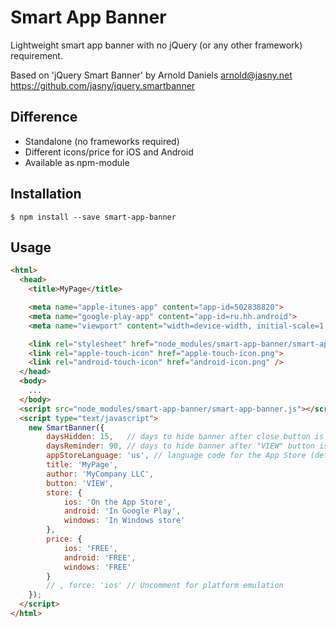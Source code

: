 Smart App Banner
================

Lightweight smart app banner with no jQuery (or any other framework) requirement.

Based on 'jQuery Smart Banner' by Arnold Daniels <arnold@jasny.net> https://github.com/jasny/jquery.smartbanner

## Difference

* Standalone (no frameworks required)
* Different icons/price for iOS and Android
* Available as npm-module

## Installation

`$ npm install --save smart-app-banner`


## Usage

```html
<html>
  <head>
    <title>MyPage</title>

    <meta name="apple-itunes-app" content="app-id=502838820">
    <meta name="google-play-app" content="app-id=ru.hh.android">
    <meta name="viewport" content="width=device-width, initial-scale=1.0">

    <link rel="stylesheet" href="node_modules/smart-app-banner/smart-app-banner.css" type="text/css" media="screen">
    <link rel="apple-touch-icon" href="apple-touch-icon.png">
    <link rel="android-touch-icon" href="android-icon.png" />
  </head>
  <body>
    ...
  </body>
  <script src="node_modules/smart-app-banner/smart-app-banner.js"></script>
  <script type="text/javascript">
    new SmartBanner({
        daysHidden: 15,   // days to hide banner after close button is clicked (defaults to 15)
        daysReminder: 90, // days to hide banner after "VIEW" button is clicked (defaults to 90)
        appStoreLanguage: 'us', // language code for the App Store (defaults to us)
        title: 'MyPage',
        author: 'MyCompany LLC',
        button: 'VIEW',
        store: {
            ios: 'On the App Store',
            android: 'In Google Play',
            windows: 'In Windows store'
        },
        price: {
            ios: 'FREE',
            android: 'FREE',
            windows: 'FREE'
        }
        // , force: 'ios' // Uncomment for platform emulation
    });
  </script>
</html>
```
